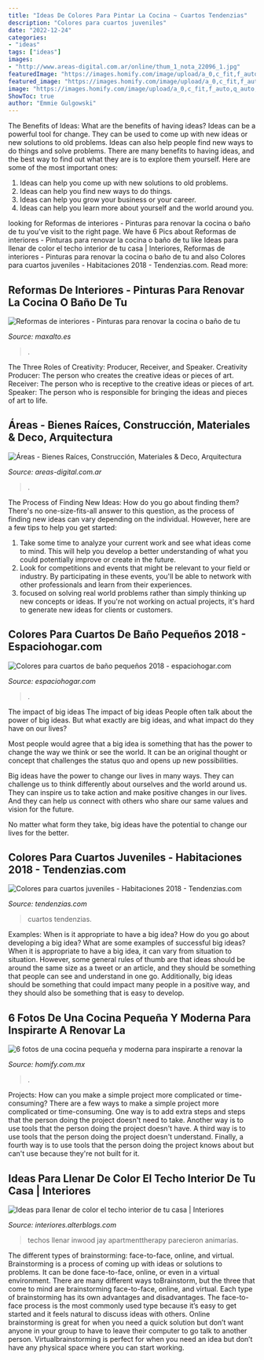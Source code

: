 ```yaml
---
title: "Ideas De Colores Para Pintar La Cocina ~ Cuartos Tendenzias"
description: "Colores para cuartos juveniles"
date: "2022-12-24"
categories:
- "ideas"
tags: ["ideas"]
images:
- "http://www.areas-digital.com.ar/online/thum_1_nota_22096_1.jpg"
featuredImage: "https://images.homify.com/image/upload/a_0,c_fit,f_auto,q_auto,w_554/v1461749412/p/photo/image/1479296/1.jpg"
featured_image: "https://images.homify.com/image/upload/a_0,c_fit,f_auto,q_auto,w_554/v1461749412/p/photo/image/1479296/1.jpg"
image: "https://images.homify.com/image/upload/a_0,c_fit,f_auto,q_auto,w_554/v1461749412/p/photo/image/1479296/1.jpg"
ShowToc: true
author: "Emmie Gulgowski"
---
```



The Benefits of Ideas: What are the benefits of having ideas?
Ideas can be a powerful tool for change. They can be used to come up with new ideas or new solutions to old problems. Ideas can also help people find new ways to do things and solve problems. There are many benefits to having ideas, and the best way to find out what they are is to explore them yourself. Here are some of the most important ones: 
1. Ideas can help you come up with new solutions to old problems.
2. Ideas can help you find new ways to do things.
3. Ideas can help you grow your business or your career.
4. Ideas can help you learn more about yourself and the world around you.

	

		
looking for Reformas de interiores - Pinturas para renovar la cocina o baño de tu you've visit to the right page. We have 6 Pics about Reformas de interiores - Pinturas para renovar la cocina o baño de tu like Ideas para llenar de color el techo interior de tu casa | Interiores, Reformas de interiores - Pinturas para renovar la cocina o baño de tu and also Colores para cuartos juveniles - Habitaciones 2018 - Tendenzias.com. Read more:
		
    
## Reformas De Interiores - Pinturas Para Renovar La Cocina O Baño De Tu

<img loading=lazy src="https://www.maxalto.es/wp-content/uploads/2013/11/Reformas-de-interiores-tipos-de-pinturas.jpg" onerror="this.onerror=null;this.src='https://tse3.mm.bing.net/th?id=OIP.wAxdfv2OFkJHa2D3a8sYZQHaFi&amp;pid=15.1';" alt="Reformas de interiores - Pinturas para renovar la cocina o baño de tu">

_Source: maxalto.es_

>. 

	

The Three Roles of Creativity: Producer, Receiver, and Speaker.
Creativity Producer: The person who creates the creative ideas or pieces of art.
Receiver: The person who is receptive to the creative ideas or pieces of art. 
Speaker: The person who is responsible for bringing the ideas and pieces of art to life.

    
## Áreas - Bienes Raíces, Construcción, Materiales &amp; Deco, Arquitectura

<img loading=lazy src="http://www.areas-digital.com.ar/online/thum_1_nota_22096_1.jpg" onerror="this.onerror=null;this.src='https://tse4.mm.bing.net/th?id=OIP.zG2iXKmGzsZrQhpTuOaTogHaD2&amp;pid=15.1';" alt="Áreas - Bienes Raíces, Construcción, Materiales &amp; Deco, Arquitectura">

_Source: areas-digital.com.ar_

>. 

	

The Process of Finding New Ideas: How do you go about finding them?
There's no one-size-fits-all answer to this question, as the process of finding new ideas can vary depending on the individual. However, here are a few tips to help you get started: 
1. Take some time to analyze your current work and see what ideas come to mind. This will help you develop a better understanding of what you could potentially improve or create in the future. 
2. Look for competitions and events that might be relevant to your field or industry. By participating in these events, you'll be able to network with other professionals and learn from their experiences. 
3. focused on solving real world problems rather than simply thinking up new concepts or ideas. If you're not working on actual projects, it's hard to generate new ideas for clients or customers. 

    
## Colores Para Cuartos De Baño Pequeños 2018 - Espaciohogar.com

<img loading=lazy src="https://espaciohogar.com/wp-content/uploads/2017/01/colores-para-el-bano-marron.jpg" onerror="this.onerror=null;this.src='https://tse4.mm.bing.net/th?id=OIP.Uc88SKwe4Wa8ej5Xc7biXgHaLp&amp;pid=15.1';" alt="Colores para cuartos de baño pequeños 2018 - espaciohogar.com">

_Source: espaciohogar.com_

>. 

	

The impact of big ideas
The impact of big ideas
People often talk about the power of big ideas. But what exactly are big ideas, and what impact do they have on our lives?

Most people would agree that a big idea is something that has the power to change the way we think or see the world. It can be an original thought or concept that challenges the status quo and opens up new possibilities.

Big ideas have the power to change our lives in many ways. They can challenge us to think differently about ourselves and the world around us. They can inspire us to take action and make positive changes in our lives. And they can help us connect with others who share our same values and vision for the future.

No matter what form they take, big ideas have the potential to change our lives for the better.

    
## Colores Para Cuartos Juveniles - Habitaciones 2018 - Tendenzias.com

<img loading=lazy src="https://tendenzias.com/wp-content/uploads/2016/05/colores-para-cuartos-juvenil-nino-gris.jpg" onerror="this.onerror=null;this.src='https://tse3.mm.bing.net/th?id=OIP.EzXKgzTl7rdh1ZXeqsFFjQHaJ4&amp;pid=15.1';" alt="Colores para cuartos juveniles - Habitaciones 2018 - Tendenzias.com">

_Source: tendenzias.com_

>cuartos tendenzias. 

	

Examples: When is it appropriate to have a big idea? How do you go about developing a big idea? What are some examples of successful big ideas?
When it is appropriate to have a big idea, it can vary from situation to situation. However, some general rules of thumb are that ideas should be around the same size as a tweet or an article, and they should be something that people can see and understand in one go. Additionally, big ideas should be something that could impact many people in a positive way, and they should also be something that is easy to develop.

    
## 6 Fotos De Una Cocina Pequeña Y Moderna Para Inspirarte A Renovar La

<img loading=lazy src="https://images.homify.com/image/upload/a_0,c_fit,f_auto,q_auto,w_554/v1461749412/p/photo/image/1479296/1.jpg" onerror="this.onerror=null;this.src='https://tse2.mm.bing.net/th?id=OIP.hrbIh3AfEhtkG4p2fj3JEQHaNJ&amp;pid=15.1';" alt="6 fotos de una cocina pequeña y moderna para inspirarte a renovar la">

_Source: homify.com.mx_

>. 

	

Projects: How can you make a simple project more complicated or time-consuming?
There are a few ways to make a simple project more complicated or time-consuming. One way is to add extra steps and steps that the person doing the project doesn't need to take. Another way is to use tools that the person doing the project doesn't have. A third way is to use tools that the person doing the project doesn't understand. Finally, a fourth way is to use tools that the person doing the project knows about but can't use because they're not built for it.

    
## Ideas Para Llenar De Color El Techo Interior De Tu Casa | Interiores

<img loading=lazy src="https://interiores.alterblogs.com/wp-content/uploads/2014/09/color-en-techos-8.jpg" onerror="this.onerror=null;this.src='https://tse2.mm.bing.net/th?id=OIP.CjvHTUms3HtmEhEX9Qy8mAHaJ_&amp;pid=15.1';" alt="Ideas para llenar de color el techo interior de tu casa | Interiores">

_Source: interiores.alterblogs.com_

>techos llenar inwood jay apartmenttherapy parecieron animarías. 

	

The different types of brainstorming: face-to-face, online, and virtual.
Brainstorming is a process of coming up with ideas or solutions to problems. It can be done face-to-face, online, or even in a virtual environment. There are many different ways toBrainstorm, but the three that come to mind are brainstorming face-to-face, online, and virtual. 
Each type of brainstorming has its own advantages and disadvantages. The face-to-face process is the most commonly used type because it’s easy to get started and it feels natural to discuss ideas with others. Online brainstorming is great for when you need a quick solution but don’t want anyone in your group to have to leave their computer to go talk to another person. Virtualbrainstorming is perfect for when you need an idea but don’t have any physical space where you can start working.

